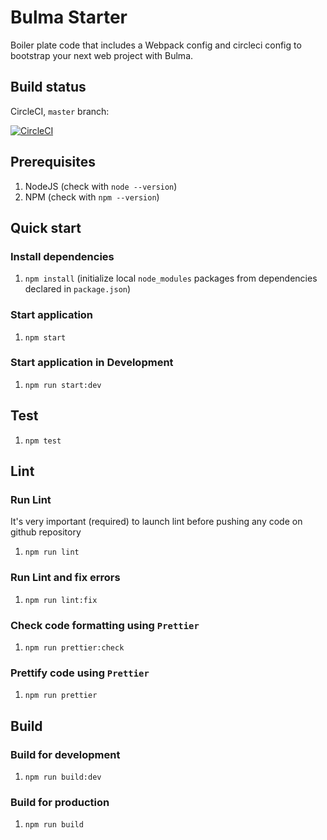# Bulma Starter

Boiler plate code that includes a Webpack config and circleci config to bootstrap your next web project with Bulma.

## Build status

CircleCI, `master` branch:

[![CircleCI](https://circleci.com/gh/RobinCheptileh/bulma-starter/tree/master.svg?style=svg)](https://circleci.com/gh/RobinCheptileh/bulma-starter/tree/master)

## Prerequisites

1) NodeJS (check with `node --version`)
2) NPM (check with `npm --version`)

## Quick start

### Install dependencies

1) `npm install` (initialize local `node_modules` packages from dependencies declared in `package.json`)

### Start application

1) `npm start`

### Start application in Development

1) `npm run start:dev`

## Test

1) `npm test`

## Lint

### Run Lint 

It's very important (required) to launch lint before pushing any code on github repository

1) `npm run lint`


### Run Lint and fix errors

1) `npm run lint:fix`

### Check code formatting using `Prettier`

1) `npm run prettier:check`

### Prettify code using `Prettier`

1) `npm run prettier`

## Build

### Build for development

1) `npm run build:dev`

### Build for production

1) `npm run build` 